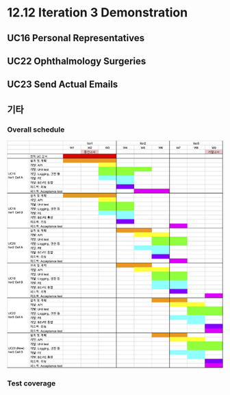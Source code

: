 # 12.12 Iteration 3 Demonstration

## UC16 Personal Representatives

## UC22 Ophthalmology Surgeries

## UC23 Send Actual Emails

## 기타

### Overall schedule

![overall-schedule](./resources/overall-schedule.png)

### Test coverage
